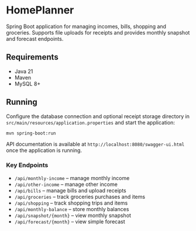 # HomePlanner

Spring Boot application for managing incomes, bills, shopping and groceries.
Supports file uploads for receipts and provides monthly snapshot and forecast endpoints.

## Requirements

- Java 21
- Maven
- MySQL 8+

## Running

Configure the database connection and optional receipt storage directory in `src/main/resources/application.properties` and start the application:

```
mvn spring-boot:run
```

API documentation is available at `http://localhost:8080/swagger-ui.html` once the application is running.

### Key Endpoints

- `/api/monthly-income` – manage monthly income
- `/api/other-income` – manage other income
- `/api/bills` – manage bills and upload receipts
- `/api/groceries` – track groceries purchases and items
- `/api/shopping` – track shopping trips and items
- `/api/monthly-balance` – store monthly balances
- `/api/snapshot/{month}` – view monthly snapshot
- `/api/forecast/{month}` – view simple forecast

